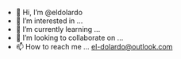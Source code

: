 - 👋 Hi, I’m @eldolardo
- 👀 I’m interested in ...
- 🌱 I’m currently learning ...
- 💞️ I’m looking to collaborate on ...
- 📫 How to reach me ...
el-dolardo@outlook.com
<!---
eldolardo/eldolardo is a ✨ special ✨ repository because its `README.md` (this file) appears on your GitHub profile.
You can click the Preview link to take a look at your changes.
--->
